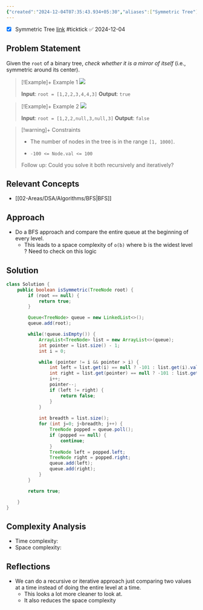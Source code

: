```yaml
---
{"created":"2024-12-04T07:35:43.934+05:30","aliases":["Symmetric Tree"],"completed":true,"redo":false,"Best solution":false,"Description":null,"leetcode-index":101,"link":"https://leetcode.com/problems/symmetric-tree","difficulty":"Easy","tags":["leetcode/tree","leetcode/depth-first-search","leetcode/breadth-first-search","leetcode/binary-tree","leetcode/unoptimized"],"date created":"Wednesday, December 4th 2024, 7:35:43 am","date modified":"Wednesday, December 4th 2024, 8:15:52 am","publish":true,"PassFrontmatter":true,"updated":"2024-12-26T08:34:11.400+05:30"}
---
```



- [x] Symmetric Tree  [link](https://ticktick.com/webapp/#p/674f4562ebbe1a00000002b9/tasks/674fb92a00abe8302ce4a8a4) #ticktick   ✅ 2024-12-04

## Problem Statement

Given the `root` of a binary tree, *check whether it is a mirror of itself* (i.e., symmetric around its center).

 

>[!Example]+ Example 1
>![](https://assets.leetcode.com/uploads/2021/02/19/symtree1.jpg)
>
>**Input**: `root = [1,2,2,3,4,4,3]`
>**Output**: `true
`

>[!Example]+ Example 2
>![](https://assets.leetcode.com/uploads/2021/02/19/symtree2.jpg)
>
>**Input**: `root = [1,2,2,null,3,null,3]`
>**Output**: `false
`

>[!warning]+ Constraints
>- The number of nodes in the tree is in the range `[1, 1000]`.
>
>- `-100 <= Node.val <= 100`
>
>
>
>
>
>
>Follow up: Could you solve it both recursively and iteratively?

## Relevant Concepts
- [[02-Areas/DSA/Algorithms/BFS\|BFS]]

## Approach
- Do a BFS approach and compare the entire queue at the beginning of every level.
	- This leads to a space complexity of `o(b)` where b is the widest level ? Need to check on this logic
## Solution
```Java
class Solution {
    public boolean isSymmetric(TreeNode root) {
        if (root == null) {
            return true;
        }

        Queue<TreeNode> queue = new LinkedList<>();
        queue.add(root);

        while(!queue.isEmpty()) {
            ArrayList<TreeNode> list = new ArrayList<>(queue);
            int pointer = list.size() - 1;
            int i = 0;

            while (pointer != i && pointer > i) {
                int left = list.get(i) == null ? -101 : list.get(i).val;
                int right = list.get(pointer) == null ? -101 : list.get(pointer).val;
                i++;
                pointer--;
                if (left != right) {
                    return false;
                }
            }
            
            int breadth = list.size();
            for (int j=0; j<breadth; j++) {
                TreeNode popped = queue.poll();
                if (popped == null) {
                    continue;
                }
                TreeNode left = popped.left;
                TreeNode right = popped.right;
                queue.add(left);
                queue.add(right);
            }
        }

        return true;

    }
}
```

## Complexity Analysis
- Time complexity:
- Space complexity:

## Reflections
- We can do a recursive or iterative approach just comparing two values at a time instead of doing the entire level at a time.
	- This looks a lot more cleaner to look at.
	- It also reduces the space complexity
